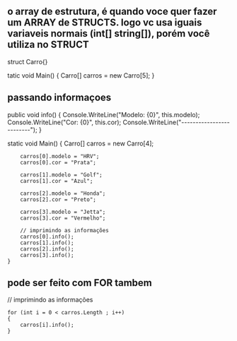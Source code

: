 ## o array de estrutura, é quando voce quer fazer um ARRAY de STRUCTS. logo vc usa iguais variaveis normais (int[] string[]), porém você utiliza no STRUCT

struct Carro{}

tatic void Main()
    {
        Carro[] carros = new Carro[5];
    }

## passando informaçoes 

public void info()
    {
        Console.WriteLine("Modelo: {0}", this.modelo);
        Console.WriteLine("Cor: {0}", this.cor);
        Console.WriteLine("-------------------------");
    }

static void Main()
    {
        Carro[] carros = new Carro[4];

        carros[0].modelo = "HRV";
        carros[0].cor = "Prata";

        carros[1].modelo = "Golf";
        carros[1].cor = "Azul";

        carros[2].modelo = "Honda";
        carros[2].cor = "Preto";

        carros[3].modelo = "Jetta";
        carros[3].cor = "Vermelho";

        // imprimindo as informações
        carros[0].info();
        carros[1].info();
        carros[2].info();
        carros[3].info();
    }

## pode ser feito com FOR tambem
// imprimindo as informações

    for (int i = 0 < carros.Length ; i++)
    {
        carros[i].info();
    }